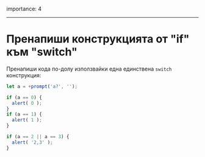 importance: 4

---

# Пренапиши конструкцията от "if" към "switch"

Пренапиши кода по-долу използвайки една единствена `switch` конструкция:

```js run
let a = +prompt('a?', '');

if (a == 0) {
  alert( 0 );
}
if (a == 1) {
  alert( 1 );
}

if (a == 2 || a == 3) {
  alert( '2,3' );
}
```

